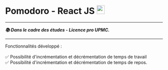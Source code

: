 <h1>Pomodoro - React JS <img style="width:25px; height:28px;" src="https://icon-library.com/images/react-icon/react-icon-29.jpg"></img></h1>
<hr>

<b><i>📚 Dans le cadre des études - Licence pro UPMC.</i></b>
<hr>
Fonctionnalités développé :<br><br>
✅  Possibilité d'incrémentation et décrémentation de temps de travail <br>
✅  Possibilité d'incrémentation et décrémentation de temps de repos.
